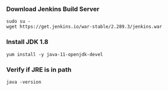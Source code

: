 ### Download Jenkins Build Server
```
sudo su -
wget https://get.jenkins.io/war-stable/2.289.3/jenkins.war
```

### Install JDK 1.8
```
yum install -y java-11-openjdk-devel
```

### Verify if JRE is in path
```
java -version
```
